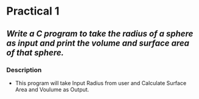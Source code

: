 # Practical 1
## _Write a C program to take the radius of a sphere as input and print the volume and surface area of that sphere._

### Description
- This program will take Input Radius from user and Calculate Surface Area and Voulume as Output.